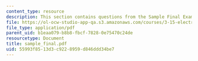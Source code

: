 ```yaml
---
content_type: resource
description: This section contains questions from the Sample Final Exam of the course.
file: https://ol-ocw-studio-app-qa.s3.amazonaws.com/courses/3-15-electrical-optical-magnetic-materials-and-devices-fall-2006/55993f8513d3c9228959d846ddd34be7_sample_final.pdf
file_type: application/pdf
parent_uid: b1eaa079-b8b8-fbcf-7828-0e75470c24de
resourcetype: Document
title: sample_final.pdf
uid: 55993f85-13d3-c922-8959-d846ddd34be7
---
```

